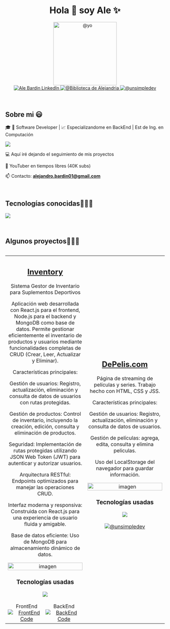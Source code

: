 <div id="container" align="center">
  <h1>Hola 👋 soy Ale ✨</h1>
  <img src="https://avatars.githubusercontent.com/u/54286167?v=4" alt="@yo" width="200" />

  <div>
    <a href="https://www.linkedin.com/in/ale-bardin/" target="_blank">
      <img src="https://img.shields.io/badge/LinkedIn-0077B5?style=for-the-badge&logo=linkedin&logoColor=white" alt="Ale Bardin LinkedIn" />
    </a>
    <a href="" target="_blank">
      <img src="https://img.shields.io/badge/Gmail-D14836?style=for-the-badge&logo=gmail&logoColor=white" alt="@Biblioteca de Alejandria" />
    </a>
    <a href="https://www.youtube.com/@bibliotecadealejandria" target="_blank">
      <img src="https://img.shields.io/badge/YouTube-FF0000?style=for-the-badge&logo=youtube&logoColor=white" alt="@unsimpledev" />
    </a>
  </div>
</div>

<br>
<br>
<h2>Sobre mi 😃</h2>
<!--Intro start-->

<p align="left">
  
🎓 🚀 Software Developer | 📈 Especializandome en BackEnd | Est de Ing. en Computación
  

  <a href="https://skillicons.dev">
  <img src="https://skillicons.dev/icons?i=nodejs,nestjs,mongodb" />
  </a>
  <br>
  
💻 Aquí iré dejando el seguimiento de mis proyectos

🎥 YouTuber en tiempos libres (40K subs)

📫 Contacto: **alejandro.bardin01@gmail.com**
<!--Intro end-->
  </p>
<br>

<h2 >Tecnologías conocidas👨🏻‍💻</h2>
<!--tech stack icons-->
<p align="left">
  <a href="https://skillicons.dev">
    <img src="https://skillicons.dev/icons?i=c,cs,css,html,js,react,nodejs,mysql,git,github,docker,postman,vscode,ae,pr,ps" />
  </a>
</p>
<br>





<div id="proyectos">
  <h2>Algunos proyectos👨🏻‍💻</h2>
  <table align="left">
    <tr border="none">
      <!-- Proyecto Inventory -->
      <td width="50%" align="center">
       <h2> <a href="https://inventoryrc.netlify.app/" title="Go to Source">Inventory</a></h2>
        <p>Sistema Gestor de Inventario para Suplementos Deportivos</p>
         <p>Aplicación web desarrollada con React.js para el frontend, Node.js para el backend y MongoDB como base de datos. Permite gestionar eficientemente el inventario de productos y usuarios mediante funcionalidades completas de CRUD (Crear, Leer, Actualizar y Eliminar). </p>
        <p> Características principales: </p>
        <p> Gestión de usuarios: Registro, actualización, eliminación y consulta de datos de usuarios con rutas protegidas.  </p>
         <p> Gestión de productos: Control de inventario, incluyendo la creación, edición, consulta y eliminación de productos.  </p>
         <p> Seguridad: Implementación de rutas protegidas utilizando JSON Web Token (JWT) para autenticar y autorizar usuarios.  </p>
         <p> Arquitectura RESTful: Endpoints optimizados para manejar las operaciones CRUD. </p>
         <p> Interfaz moderna y responsiva: Construida con React.js para una experiencia de usuario fluida y amigable. </p>
         <p> Base de datos eficiente: Uso de MongoDB para almacenamiento dinámico de datos.  </p>
          <a href="https://github.com/AlejandroBardin/Inventory" title="Go to Source">
            <img 
            width="100%" 
            src="https://i.imgur.com/20F80K3.png" 
            alt="imagen" 
            style="transition: opacity 0.3s;" 
            onmouseover="this.style.opacity=0.7" 
            onmouseout="this.style.opacity=1"
            />
        </a>
        <h3>Tecnologías usadas</h3>
        <img src="https://skillicons.dev/icons?i=css,html,js,react,nodejs,git,github,postman,vscode,ps,mongodb" /><br><br>
        <div style="display: flex; justify-content: space-between; align-items: center;">
          <div>
            <span>FrontEnd</span><br>
            <a href="https://github.com/AlejandroBardin/Inventory" target="blank">
              <img src="https://img.shields.io/badge/GitHub-100000?style=for-the-badge&logo=github&logoColor=white" alt="FrontEnd Code" />
            </a>
          </div>
          <div>
            <span>BackEnd</span><br>
            <a href="https://github.com/AlejandroBardin/Backend-proyecto-71i" target="blank">
              <img src="https://img.shields.io/badge/GitHub-100000?style=for-the-badge&logo=github&logoColor=white" alt="BackEnd Code" />
            </a>
          </div>
        </div>
      </td>
      <!-- Proyecto DePelis.com -->
      <td width="50%" align="center">
       <h2> <a href="https://depelis.netlify.app/" title="Go to Source">DePelis.com</a></h2>
        <p>Página de streaming de películas y series. Trabajo hecho con HTML, CSS y JSS.</p>
        <p> Características principales: </p>
        <p> Gestión de usuarios: Registro, actualización, eliminación y consulta de datos de usuarios.  </p>
         <p> Gestión de películas: agrega, edita, consulta y elimina peliculas.  </p>
         <p> Uso del LocalStorage del navegador para guardar información.  </p>
        <a href="https://github.com/martin-casares/depelis" title="Go to Source">
          <img width="100%" src="https://i.imgur.com/UYYT4Rx.png" alt="imagen">
        </a>
        <h3>Tecnologías usadas</h3>
        <img src="https://skillicons.dev/icons?i=css,html,js,git,github,vscode,ps" /><br><br>
        <a href="https://github.com/martin-casares/depelis" target="blank">
          <img src="https://img.shields.io/badge/GitHub-100000?style=for-the-badge&logo=github&logoColor=white" alt="@unsimpledev">
        </a>
      </td>
    </tr>
  </table>
</div>
 










<br>
<br><br>
<br>
<br><br><br>
<br><br>

<!------------------------->


